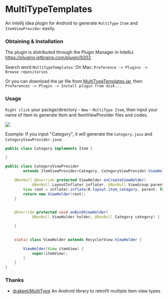 # MultiTypeTemplates
An intellij idea plugin for Android to generate `MultiType` `Item` and `ItemViewProvider` easily.

### Obtaining & Installation

The plugin is distributed through the Plugin Manager in IntelliJ. https://plugins.jetbrains.com/plugin/9202

Search word `MultiTypeTemplates`: On Mac: `Preference -> Plugins -> Browse repositories`

Or you can download the jar file from [MultiTypeTemplates.jar](https://github.com/drakeet/MultiTypeTemplates/releases),
then `Preferences -> Plugin -> Install plugin from disk...`

### Usage

`Right click` your packge/directory - `New` - `MultiType Item`, then input your name of Item to generate Item and ItemViewProvider files and codes.

![](http://ww4.sinaimg.cn/large/86e2ff85gw1f8yj0sejd6j21340ben1s.jpg)

Example: If you input "Category", it will generate the `Category.java` and `CategoryViewProvider.java`:

```java
public class Category implements Item {

}
```

```java
public class CategoryViewProvider
        extends ItemViewProvider<Category, CategoryViewProvider.ViewHolder> {

    @NonNull @Override protected ViewHolder onCreateViewHolder(
            @NonNull LayoutInflater inflater, @NonNull ViewGroup parent) {
        View root = inflater.inflate(R.layout.item_category, parent, false);
        return new ViewHolder(root);
    }
    

    @Override protected void onBindViewHolder(
            @NonNull ViewHolder holder, @NonNull Category category) {

    }

    
    static class ViewHolder extends RecyclerView.ViewHolder {

        ViewHolder(View itemView) {
            super(itemView);
        }
    }
}
```

### Thanks

- [drakeet/MultiType](https://github.com/drakeet/MultiType)
 An Android library to retrofit multiple item view types
